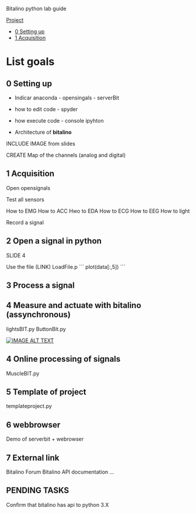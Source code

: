 Bitalino python lab guide

[Project](lab-project.md)

* [0 Setting up](#settingup)
* [1 Acquisition](#acq)



# List goals

##  0 Setting up <a name="settingup"></a>
- Indicar anaconda - opensingals - serverBit

- how to edit code - spyder
- how execute code - console ipyhton

- Architecture of **bitalino** 

INCLUDE IMAGE from slides 

CREATE Map of the channels (analog and digital)

## 1 Acquisition <a name="acq"></a>

Open opensignals

Test all sensors 

How to EMG
How to ACC
Hwo to EDA
How to ECG
How to EEG
How to light

Record a signal 

## 2 Open a signal in python

SLIDE 4

Use the file (LINK) LoadFile.p
´´´
plot(data[:,5])
´´´

## 3 Process a signal

## 4 Measure and actuate with bitalino (assynchronous)

lightsBIT.py
ButtonBit.py 

[![IMAGE ALT TEXT](http://img.youtube.com/vi/LOFUTNEgrv4/0.jpg)](https://www.youtube.com/watch?v=LOFUTNEgrv4)

## 4 Online processing of signals
MuscleBIT.py 

## 5 Template of project

templateproject.py


## 6 webbrowser
Demo of serverbit + webrowser

## 7 External link
Bitalino Forum
Bitalino API documentation 
...

## PENDING TASKS

Confirm that bitalino has api to python 3.X
